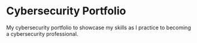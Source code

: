 # Cybersecurity Portfolio
My cybersecurity portfolio to showcase my skills as I practice to becoming a cybersecurity professional.
